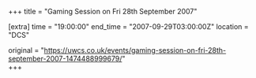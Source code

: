 +++
title = "Gaming Session on Fri 28th September 2007"

[extra]
time = "19:00:00"
end_time = "2007-09-29T03:00:00Z"
location = "DCS"

original = "https://uwcs.co.uk/events/gaming-session-on-fri-28th-september-2007-1474488999679/"    
+++



